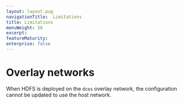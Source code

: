 ```yaml
---
layout: layout.pug
navigationTitle:  Limitations
title: Limitations
menuWeight: 50
excerpt:
featureMaturity:
enterprise: false
---
```


<!-- This source repo for this topic is https://github.com/dcos-commons/frameworks/hdfs -->

# Overlay networks

When HDFS is deployed on the `dcos` overlay network, the configuration cannot be updated to use the host network. 
